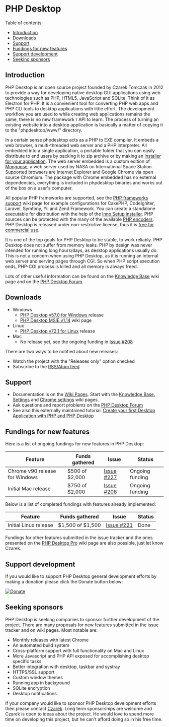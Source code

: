 # PHP Desktop


Table of contents:
* [Introduction](#introduction)
* [Downloads](#downloads)
* [Support](#support)
* [Fundings for new features](#fundings-for-new-features)
* [Support development](#support-development)
* [Seeking sponsors](#seeking-sponsors)


## Introduction

PHP Desktop is an open source project founded by Czarek Tomczak
in 2012 to provide a way for developing native desktop GUI applications
using web technologies such as PHP, HTML5, JavaScript and SQLite. Think
of it as Electron for PHP. It is a convienient tool for converting PHP
web apps and PHP CLI tools to desktop applications with little effort.
The development workflow you are used to while creating web applications
remains the same, there is no new framework / API to learn. The process
of turning an existing website into a desktop application is basically
a matter of copying it to the "phpdesktop/www/" directory.

In a certain sense phpdesktop acts as a PHP to EXE compiler. It embeds
a web browser, a multi-threaded web server and a PHP interpreter. All
embedded into a single application, a portable folder that you can easily
distribute to end users by packing it to zip archive or by making an
[installer for your application](../../wiki/Knowledge-Base#application-installer).
The web server embedded is a custom edition of
[Mongoose](https://en.wikipedia.org/wiki/Mongoose_(web_server)),
a web server used by NASA on International Space Station.
Supported browsers are Internet Explorer and Google Chrome via
open source Chromium. The package with Chrome embedded has no
external dependencies, everything is included in phpdesktop binaries
and works out of the box on a user's computer.

All popular PHP frameworks are supported, see the
[PHP frameworks support](../../wiki/PHP-frameworks-support) wiki page
for example configurations for CakePHP, CodeIgniter, Laravel, Symfony, Yii
and Zend Framework.  You can create a standalone executable for
distribution with the help of the
[Inno Setup installer](../../wiki/Knowledge-Base#application-installer).
PHP sources can be protected with the many of the available
[PHP encoders](../../wiki/Knowledge-Base#how-do-i-protect-php-sources-in-the-www-directory).
PHP Desktop is released under non-restrictive license, thus it is
[free for commercial use](../../wiki/Knowledge-Base#can-i-use-php-desktop-in-a-commercial-closed-sourced-project).

It is one of the top goals for PHP Desktop to be stable, to work reliably.
PHP Desktop does not suffer from memory leaks. PHP by design was never
intended for running long hours/days, as desktop applications usually do.
This is not a concern when using PHP Desktop, as it is running an internal
web server and serving pages through CGI. So when PHP script execution
ends, PHP-CGI process is killed and all memory is always freed.

Lots of other useful information can be found on the
[Knowledge Base](../../wiki/Knowledge-Base) wiki page and on the
[PHP Desktop Forum](https://groups.google.com/d/forum/phpdesktop).


## Downloads

  * Windows
    - [PHP Desktop v57.0 for Windows
](https://github.com/cztomczak/phpdesktop/releases/tag/chrome-v57.0-rc)
      release
    - [PHP Desktop MSIE v1.14](https://github.com/cztomczak/phpdesktop/wiki/PHP-Desktop-MSIE-v1.14)
      wiki page
  * Linux
    - [PHP Desktop v72.1 for Linux](https://github.com/cztomczak/phpdesktop/releases/tag/linux-v72.0)
    release
  * Mac
    - No release yet, see the ongoing funding in
      [Issue #208](https://github.com/cztomczak/phpdesktop/issues/208)

There are two ways to be notified about new releases:
- Watch the project with the "Releases only" option checked
- Subscribe to the [RSS/Atom feed](https://github.com/cztomczak/phpdesktop/releases.atom)


## Support

* Documentation is on the [Wiki Pages](../../wiki). Start with the
  [Knowledge Base](../../wiki/Knowledge-Base), [Settings](../../wiki/Settings)
  and [Chrome settings](../../wiki/Chrome-settings) wiki pages.
* Ask questions and report problems on the
  [PHP Desktop Forum](https://groups.google.com/d/forum/phpdesktop)
* See also this externally maintained tutorial:
  [Create your first Desktop Application with PHP and PHP Desktop](http://phpocean.com/tutorials/design-and-illustration/create-your-first-desktop-application-with-php-and-php-desktop/4)


## Fundings for new features

Here is a list of ongoing fundings for new features in PHP Desktop:

Feature | Funds gathered | Issue | Status
--- | --- | --- | ---
Chrome v90 release for Windows | $500 of $2,000 | [Issue #227](https://github.com/cztomczak/phpdesktop/issues/227) | Ongoing funding
Initial Mac release | $750 of $2,000 | [Issue #208](https://github.com/cztomczak/phpdesktop/issues/208) | Ongoing funding

Below is a list of completed fundings with features already implemented:

Feature | Funds gathered | Issue | Status
--- | --- | --- | ---
Initial Linux release | $1,500 of $1,500 | [Issue #221](https://github.com/cztomczak/phpdesktop/issues/221) | Done

Fundings for other features submitted in the issue tracker and the ones presented on the
[PHP Desktop Pro](https://github.com/cztomczak/phpdesktop/wiki/PHP-Desktop-Pro)
wiki page are also possible, just let know Czarek.


## Support development

If you would like to support PHP Desktop general development efforts by
making a donation please click the Donate button below:

[![Donate](https://raw.githubusercontent.com/wiki/cztomczak/cefpython/images/donate.gif)](https://www.paypal.com/cgi-bin/webscr?cmd=_s-xclick&hosted_button_id=JQSTPDRRM8AQ8)


## Seeking sponsors

PHP Desktop is seeking companies to sponsor further development of the project.
There are many proposals for new features submitted in the issue tracker and
on wiki pages. Most notable are:

* Monthly releases with latest Chrome
* An automated build system
* Cross-platform support with full functionality on Mac and Linux
* More Javascript and PHP API exposed for accomplishing desktop specific tasks
* Better integration with desktop, taskbar and systray
* HTTPS/SSL support
* Custom window themes
* Running app in background
* SQLite encryption
* Desktop notifications

If your company would like to sponsor PHP Desktop development efforts
then please contact [Czarek](https://www.linkedin.com/in/czarektomczak/).
Long term sponsorships are welcome and Czarek is open to ideas about
the project. He would love to spend more time on developing this project,
but he can't afford doing so in his free time.
